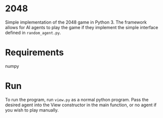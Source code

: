 # 2048

Simple implementation of the 2048 game in Python 3. The framework allows for AI agents to play the game if they implement the simple interface defined in `random_agent.py`. 

# Requirements
numpy

# Run
To run the program, run `view.py` as a normal python program. Pass the desired agent into the View constructor in the main function, or no agent if you wish to play manually. 

